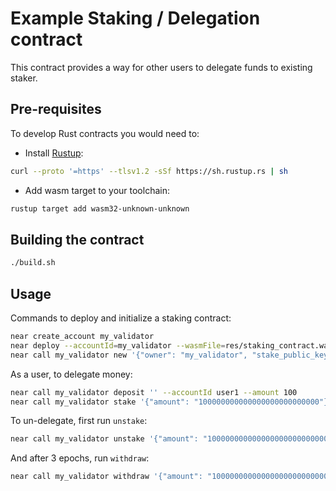 # Example Staking / Delegation contract

This contract provides a way for other users to delegate funds to existing staker.

## Pre-requisites

To develop Rust contracts you would need to:
* Install [Rustup](https://rustup.rs/):
```bash
curl --proto '=https' --tlsv1.2 -sSf https://sh.rustup.rs | sh
```
* Add wasm target to your toolchain:
```bash
rustup target add wasm32-unknown-unknown
```

## Building the contract

```bash
./build.sh
```

## Usage

Commands to deploy and initialize a staking contract:

```bash
near create_account my_validator
near deploy --accountId=my_validator --wasmFile=res/staking_contract.wasm
near call my_validator new '{"owner": "my_validator", "stake_public_key": "CE3QAXyVLeScmY9YeEyR3Tw9yXfjBPzFLzroTranYtVb"}' --account_id my_validator
```

As a user, to delegate money:

```bash
near call my_validator deposit '' --accountId user1 --amount 100
near call my_validator stake '{"amount": "100000000000000000000000000"}' --accountId user1
```

To un-delegate, first run `unstake`:

```bash
near call my_validator unstake '{"amount": "100000000000000000000000000"}' --accountId user1
```

And after 3 epochs, run `withdraw`:

```bash
near call my_validator withdraw '{"amount": "100000000000000000000000000"}' --accountId user1
```
